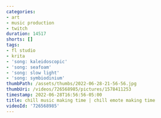 ```yaml
---
categories:
- art
- music production
- twitch
duration: 14517
shorts: []
tags:
- fl studio
- krita
- 'song: kaleidoscopic'
- 'song: seafoam'
- 'song: slow light'
- 'song: symbiodinium'
thumbPath: /assets/thumbs/2022-06-28-21-56-56.jpg
thumbUri: /videos/726568985/pictures/1578411253
timestamp: 2022-06-28T16:56:56-05:00
title: chill music making time | chill emote making time
videoId: '726568985'
---
```

